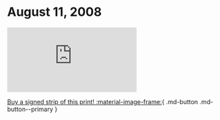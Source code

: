 # August 11, 2008

![](https://www.achewood.com/comic.php?date=08112008)

[Buy a signed strip of this print! :material-image-frame:](https://achewood-holiday-pop-up.myshopify.com/products/strip#08112008){ .md-button .md-button--primary }
